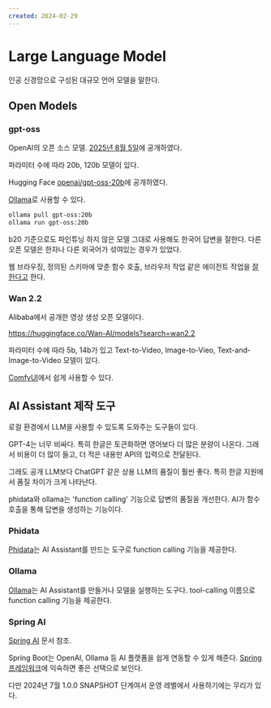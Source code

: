 ```yaml
---
created: 2024-02-29
---
```

# Large Language Model

인공 신경망으로 구성된 대규모 언어 모델을 말한다.

## Open Models

### gpt-oss

OpenAI의 오픈 소스 모델.
[2025년 8월 5일](https://openai.com/index/introducing-gpt-oss/)에 공개하였다.

파라미터 수에 따라 20b, 120b 모델이 있다.

Hugging Face [openai/gpt-oss-20b](https://huggingface.co/openai/gpt-oss-20b)에 공개하였다.

[Ollama](https://ollama.com/library/gpt-oss)로 사용할 수 있다.

```bash
ollama pull gpt-oss:20b
ollama run gpt-oss:20b
```

b20 기준으로도 파인튜닝 하지 않은 모델 그대로 사용해도 한국어 답변을 잘한다.
다른 오픈 모델은 한자나 다른 외국어가 섞여있는 경우가 있었다.

웹 브라우징, 정의된 스키마에 맞춘 함수 호출, 브라우저 작업 같은 에이전트 작업을 [잘 한다고](https://huggingface.co/openai/gpt-oss-20b#tool-use) 한다.

### Wan 2.2

Alibaba에서 공개한 영상 생성 오픈 모델이다.

https://huggingface.co/Wan-AI/models?search=wan2.2

파라미터 수에 따라 5b, 14b가 있고 Text-to-Video, Image-to-Vieo, Text-and-Image-to-Video 모델이 있다.

[ComfyUI](/docs/wiki/machine-learning.md#comfyui)에서 쉽게 사용할 수 있다.

## AI Assistant 제작 도구

로컬 환경에서 LLM을 사용할 수 있도록 도와주는 도구들이 있다.

GPT-4는 너무 비싸다.
특히 한글은 토큰화하면 영어보다 더 많은 분량이 나온다.
그래서 비용이 더 많이 들고, 더 적은 내용만 API의 입력으로 전달된다.

그래도 공개 LLM보다 ChatGPT 같은 상용 LLM의 품질이 훨씬 좋다.
특히 한글 지원에서 품질 차이가 크게 나타난다.

phidata와 ollama는 'function calling' 기능으로 답변의 품질을 개선한다.
AI가 함수 호출을 통해 답변을 생성하는 기능이다.

### Phidata

[Phidata](/docs/wiki/phidata.md)는 AI Assistant를 만드는 도구로 function calling 기능을 제공한다.

### Ollama

[Ollama](/docs/wiki/ollama.md)는 AI Assistant를 만들거나 모델을 실행하는 도구다.
tool-calling 이름으로 function calling 기능을 제공한다.

### Spring AI

[Spring AI](/docs/wiki/spring-framework.md#spring-ai) 문서 참조.

Spring Boot는 OpenAI, Ollama 등 AI 플랫폼을 쉽게 연동할 수 있게 해준다.
[Spring 프레임워크](/docs/wiki/spring-framework.md)에 익숙하면 좋은 선택으로 보인다.

다만 2024년 7월 1.0.0 SNAPSHOT 단계여서 운영 레벨에서 사용하기에는 무리가 있다.
